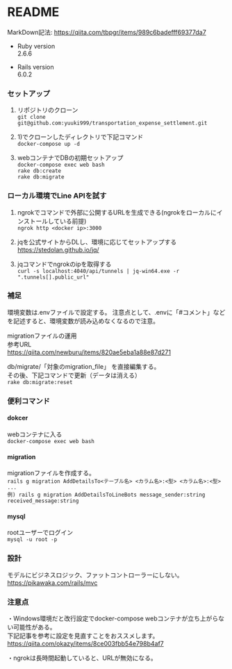 # README

MarkDown記法: https://qiita.com/tbpgr/items/989c6badefff69377da7

* Ruby version<br>
2.6.6

* Rails version<br>
6.0.2

### セットアップ

1) リポジトリのクローン<br>
`git clone git@github.com:yuuki999/transportation_expense_settlement.git`

2) 1)でクローンしたディレクトリで下記コマンド<br>
`docker-compose up -d`

3) webコンテナでDBの初期セットアップ<br>
`docker-compose exec web bash`<br>
`rake db:create`<br>
`rake db:migrate`<br>

### ローカル環境でLine APIを試す

1) ngrokでコマンドで外部に公開するURLを生成できる(ngrokをローカルにインストールしている前提)<br>
`ngrok http <docker ip>:3000`

2) jqを公式サイトからDLし、環境に応じてセットアップする<br>
https://stedolan.github.io/jq/<br>

3) jqコマンドでngrokのipを取得する<br>
`curl -s localhost:4040/api/tunnels | jq-win64.exe -r ".tunnels[].public_url"`

### 補足

環境変数は.envファイルで設定する。
注意点として、.envに「#コメント」などを記述すると、環境変数が読み込めなくなるので注意。

migrationファイルの運用<br>
参考URL<br>
https://qiita.com/newburu/items/820ae5eba1a88e87d271

db/migrate/「対象のmigration_file」 を直接編集する。<br>
その後、下記コマンドで更新（データは消える）<br>
`rake db:migrate:reset`

### 便利コマンド

#### dokcer

webコンテナに入る<br>
`docker-compose exec web bash`

#### migration

migrationファイルを作成する。<br>
`rails g migration AddDetailsTo<テーブル名> <カラム名>:<型> <カラム名>:<型> ... `<br>
`例) rails g migration AddDetailsToLineBots message_sender:string received_message:string`

#### mysql

rootユーザーでログイン<br>
`mysql -u root -p`

### 設計

モデルにビジネスロジック、ファットコントローラーにしない。
https://pikawaka.com/rails/mvc


### 注意点

・Windows環境だと改行設定でdocker-compose webコンテナが立ち上がらない可能性がある。<br>
下記記事を参考に設定を見直すことをおススメします。<br>
https://qiita.com/okazy/items/8ce003fbb54e798b4af7

・ngrokは長時間起動していると、URLが無効になる。

